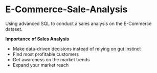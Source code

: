 # E-Commerce-Sale-Analysis

Using advanced SQL to conduct a sales analysis on the E-Commerce dataset.

**Importance of Sales Analysis**
- Make data-driven decisions instead of relying on gut instinct
- Find most profitable customers
- Get awareness on the market trends
- Expand your market reach
